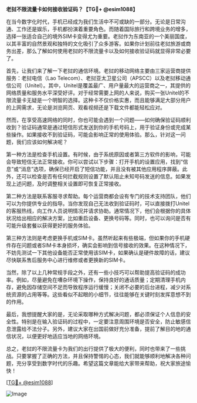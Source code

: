 **老挝不限流量卡如何接收验证码？【TG💪+ @esim1088】**

在当今数字化时代，手机已经成为我们生活中不可或缺的一部分。无论是日常沟通、工作还是娱乐，手机都扮演着重要角色。而随着国际旅行和跨境业务的增多，选择一张适合自己的境外SIM卡变得尤为重要。老挝作为东南亚的一个美丽国度，以其丰富的自然景观和独特的文化吸引了众多游客。如果你计划前往老挝旅游或商务出差，那么了解如何使用老挝的不限流量卡以及如何接收验证码就显得非常必要了。

首先，让我们来了解一下老挝的通信环境。老挝的移动网络主要由三家运营商提供服务：老挝电信（Lao Telecom）、老挝亚太卫星公司（APSCC）以及老挝移动通信公司（Unitel）。其中，Unitel是覆盖最广、用户量最大的运营商之一，其提供的网络质量和服务水平深受好评。对于经常需要上网的人来说，购买一张Unitel的不限流量卡无疑是一个明智的选择。这种卡不仅价格实惠，而且能够满足大部分用户的上网需求，无论是浏览网页、观看视频还是下载文件都能轻松应对。

然而，在享受高速网络的同时，你也可能会遇到一个问题——如何确保验证码顺利收到？验证码通常是通过短信形式发送到你的手机号码上，用于验证身份或完成某些操作。如果接收不到验证码，可能会影响正常的使用体验。那么，针对这一问题，我们应该如何解决呢？

第一种方法是检查手机设置。有时候，由于系统原因或者第三方软件的影响，可能会导致短信无法正常接收。你可以尝试以下步骤：打开手机的设置应用，找到“信息”或“消息”选项，确保已经开启了短信功能，并且没有被其他应用程序屏蔽。此外，还可以检查是否有任何拦截规则设置了默认阻止未知号码发送的信息。如果发现上述问题，及时调整相关设置即可恢复正常接收。

第二种方法是联系客服寻求帮助。每个运营商都会设有专门的技术支持团队，他们可以为你提供专业的指导。当你发现自己无法收到验证码时，可以直接拨打Unitel的客服热线，向工作人员说明情况并请求协助。通常情况下，他们会根据你的具体状况给出相应的解决方案，比如重启设备、更换号码等。同时，也可以询问是否有可能升级套餐以获得更好的服务体验。

第三种方法则是考虑更换手机或SIM卡。虽然听起来有些极端，但如果你的手机硬件存在问题或者SIM卡本身损坏，确实会影响到信号接收的效果。在这种情况下，不妨先测试一下其他设备能否正常使用该SIM卡，如果确认是硬件故障的话，建议尽快联系售后服务中心进行维修或者更换新的SIM卡。

当然，除了以上几种常规手段之外，还有一些小技巧可以帮助提高验证码的成功率。例如，尽量避免在嘈杂环境下操作，保持良好的通话质量；定期清理手机内存，避免因存储空间不足而导致程序运行缓慢；关闭不必要的后台进程，减少对系统资源的占用等等。这些看似不起眼的小细节，往往能够在关键时刻发挥意想不到的作用。

最后，我想提醒大家的是，无论采取哪种方式解决问题，都必须保证个人信息的安全性。特别是在输入验证码的过程中，一定要注意周围环境是否安全，防止敏感信息泄露给不法分子。另外，建议大家在出国前做好充分准备，提前了解目的地的通信状况，以便更好地适应当地的网络环境。

总之，老挝的不限流量卡为我们的出行提供了极大的便利，同时也带来了一些挑战。只要掌握了正确的方法，并且保持警惕的心态，我们就能够顺利地解决各种问题，充分享受到数字时代的乐趣。希望这篇文章能给大家带来帮助，祝大家旅途愉快！

[[TG💪+ @esim1088](https://t.me/s/esim1088)]  

![Image](https://i.postimg.cc/4NQfJmqS/Snipaste-2025-05-13-00-14-12.png)